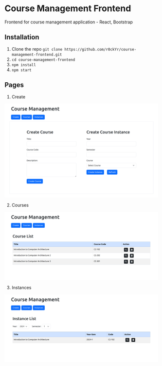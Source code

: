 # Course Management Frontend
Frontend for course management application - React, Bootstrap


## Installation
1. Clone the repo ```git clone https://github.com/r0ckYr/course-management-frontend.git```
2. ```cd course-management-frontend```
3. ```npm install```
4. ```npm start```


## Pages

1. Create

![Website look](create.png)

2. Courses

![Website look](courses.png)

3. Instances

![Website look](instances.png)
